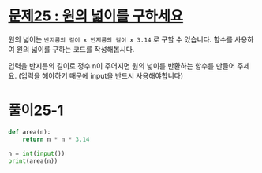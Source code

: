 # [문제25 : 원의 넓이를 구하세요](https://www.notion.so/25-54b7e76efa124d58aa2b2c4018485d9c)

원의 넓이는 `반지름의 길이 x 반지름의 길이 x 3.14` 로 구할 수 있습니다.
함수를 사용하여 원의 넓이를 구하는 코드를 작성해봅시다.

입력을 반지름의 길이로 정수 n이 주어지면 원의 넓이를 반환하는 함수를 만들어 주세요.
(입력을 해야하기 때문에 input을 반드시 사용해야합니다)

# 풀이25-1
``` python
def area(n):
    return n * n * 3.14

n = int(input())
print(area(n))
```